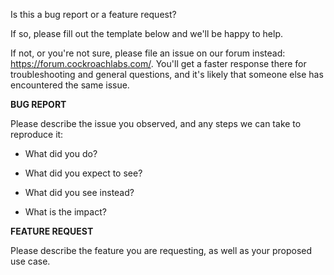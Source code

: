 Is this a bug report or a feature request? 

If so, please fill out the template below and we'll be happy to help.

If not, or you're not sure, please file an issue on our forum instead: https://forum.cockroachlabs.com/. You'll get a faster response there for troubleshooting and general questions, and it's likely that someone else has encountered the same issue.


**BUG REPORT**

Please describe the issue you observed, and any steps we can take to reproduce it:

- What did you do?

- What did you expect to see?

- What did you see instead?

- What is the impact?

**FEATURE REQUEST**

Please describe the feature you are requesting, as well as your proposed use case.

